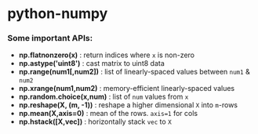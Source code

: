python-numpy
=============

### Some important APIs:

- **np.flatnonzero(x)** 	: return indices where `x` is non-zero
- **np.astype('uint8')** 	: cast matrix to uint8 data
- **np.range(num1[,num2])**	: list of linearly-spaced values between `num1` & `num2`
- **np.xrange(num1,num2)**	: memory-efficient linearly-spaced values
- **np.random.choice(x,num)**	: list of `num` values from `x`
- **np.reshape(X, (m, -1))**	: reshape a higher dimensional `X` into `m`-rows
- **np.mean(X,axis=0)**		: mean of the rows. `axis=1` for cols
- **np.hstack([X,vec])**	: horizontally stack `vec` to `X`
